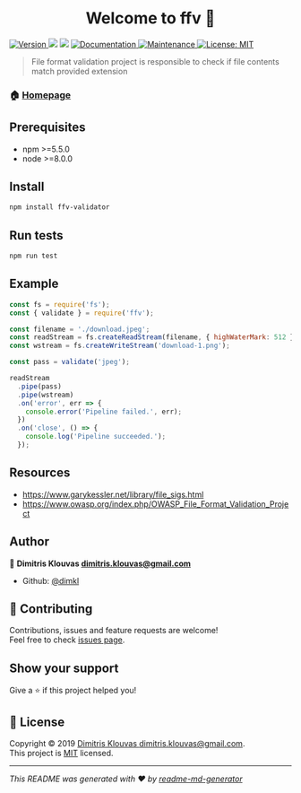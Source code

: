 <h1 align="center">Welcome to ffv 👋</h1>
<p>
  <a href="https://www.npmjs.com/package/ffv">
    <img alt="Version" src="https://img.shields.io/npm/v/ffv.svg">
  </a>
  <img src="https://img.shields.io/badge/npm-%3E%3D5.5.0-blue.svg" />
  <img src="https://img.shields.io/badge/node-%3E%3D8.0.0-blue.svg" />
  <a href="https://github.com/dimkl/ffv#readme">
    <img alt="Documentation" src="https://img.shields.io/badge/documentation-yes-brightgreen.svg" target="_blank" />
  </a>
  <a href="https://github.com/dimkl/ffv/graphs/commit-activity">
    <img alt="Maintenance" src="https://img.shields.io/badge/Maintained%3F-yes-green.svg" target="_blank" />
  </a>
  <a href="https://github.com/dimkl/ffv/blob/master/LICENSE">
    <img alt="License: MIT" src="https://img.shields.io/badge/License-MIT-yellow.svg" target="_blank" />
  </a>
</p>

> File format validation project is responsible to check if file contents match provided extension

### 🏠 [Homepage](https://github.com/dimkl/ffv#readme)

## Prerequisites

- npm >=5.5.0
- node >=8.0.0

## Install

```sh
npm install ffv-validator
```

## Run tests

```sh
npm run test
```

## Example

```javascript
const fs = require('fs');
const { validate } = require('ffv');

const filename = './download.jpeg';
const readStream = fs.createReadStream(filename, { highWaterMark: 512 });
const wstream = fs.createWriteStream('download-1.png');

const pass = validate('jpeg');

readStream
  .pipe(pass)
  .pipe(wstream)
  .on('error', err => {
    console.error('Pipeline failed.', err);
  })
  .on('close', () => {
    console.log('Pipeline succeeded.');
  });
```

## Resources

- https://www.garykessler.net/library/file_sigs.html
- https://www.owasp.org/index.php/OWASP_File_Format_Validation_Project

## Author

👤 **Dimitris Klouvas <dimitris.klouvas@gmail.com>**

- Github: [@dimkl](https://github.com/dimkl)

## 🤝 Contributing

Contributions, issues and feature requests are welcome!<br />Feel free to check [issues page](https://github.com/dimkl/ffv/issues).

## Show your support

Give a ⭐️ if this project helped you!

## 📝 License

Copyright © 2019 [Dimitris Klouvas <dimitris.klouvas@gmail.com>](https://github.com/dimkl).<br />
This project is [MIT](https://github.com/dimkl/ffv/blob/master/LICENSE) licensed.

---

_This README was generated with ❤️ by [readme-md-generator](https://github.com/kefranabg/readme-md-generator)_
